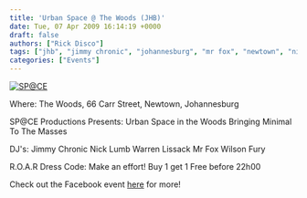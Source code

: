 ```yaml
---
title: 'Urban Space @ The Woods (JHB)'
date: Tue, 07 Apr 2009 16:14:19 +0000
draft: false
authors: ["Rick Disco"]
tags: ["jhb", "jimmy chronic", "johannesburg", "mr fox", "newtown", "nick lumb", "sp@ce", "space", "the woods", "warren lissack", "wilson fury"]
categories: ["Events"]
---
```


[![SP@CE](/wp-content/uploads/2009/04/space.jpg "SP@CE")](/wp-content/uploads/2009/04/space.jpg)

Where: The Woods, 66 Carr Street, Newtown, Johannesburg

SP@CE Productions Presents: Urban Space in the Woods Bringing Minimal To The Masses

DJ's: Jimmy Chronic Nick Lumb Warren Lissack Mr Fox Wilson Fury

R.O.A.R Dress Code: Make an effort! Buy 1 get 1 Free before 22h00

Check out the Facebook event [here](http://www.facebook.com/event.php?eid=78133153915 "Facebook Event") for more!

